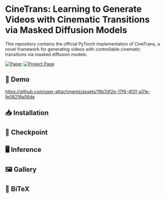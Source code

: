# CineTrans: Learning to Generate Videos with Cinematic Transitions via Masked Diffusion Models

This repository contains the official PyTorch implementation of CineTrans, a novel framework for generating videos with controllable cinematic transitions via masked diffusion models.

[![Paper](https://img.shields.io/badge/Paper-arXiv-red)](你的论文链接) [![Project Page](https://img.shields.io/badge/Project-Website-blue)](你的项目网页链接)

## 🎥 Demo
https://github.com/user-attachments/assets/19b7df2e-17f6-4f2f-a31e-fe08216a06da
## 📥 Installation  
## 🤗 Checkpoint  
## 🖥️ Inference  
## 🖼️ Gallery  
## 📑 BiTeX  
